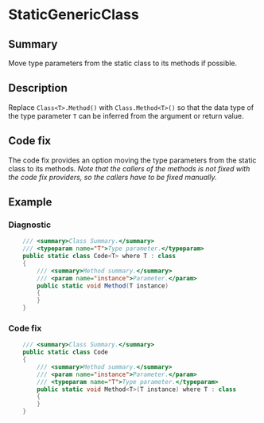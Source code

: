 # StaticGenericClass

## Summary

Move type parameters from the static class to its methods if possible.

## Description

Replace `Class<T>.Method()` with `Class.Method<T>()` so that the data type of
the type parameter `T` can be inferred from the argument or return value.

## Code fix

The code fix provides an option moving the type parameters from the static
class to its methods. _Note that the callers of the methods is not fixed
with the code fix providers, so the callers have to be fixed manually._

## Example

### Diagnostic

```csharp
    /// <summary>Class Summary.</summary>
    /// <typeparam name="T">Type parameter.</typeparam>
    public static class Code<T> where T : class
    {
        /// <summary>Method summary.</summary>
        /// <param name="instance">Parameter.</param>
        public static void Method(T instance)
        {
        }
    }
```

### Code fix

```csharp
    /// <summary>Class Summary.</summary>
    public static class Code
    {
        /// <summary>Method summary.</summary>
        /// <param name="instance">Parameter.</param>
        /// <typeparam name="T">Type parameter.</typeparam>
        public static void Method<T>(T instance) where T : class
        {
        }
    }
```

